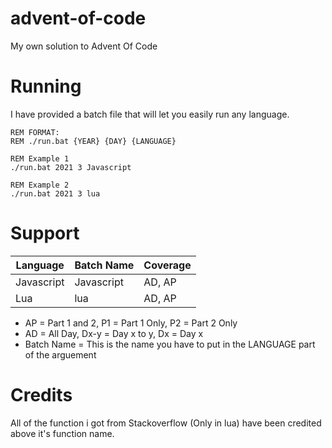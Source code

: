 # advent-of-code

My own solution to Advent Of Code

# Running

I have provided a batch file that will let you easily run any language.

```batch
REM FORMAT:
REM ./run.bat {YEAR} {DAY} {LANGUAGE}

REM Example 1
./run.bat 2021 3 Javascript

REM Example 2
./run.bat 2021 3 lua
```

# Support

| Language    | Batch Name | Coverage |
| ----------- | ---------- | -------- |
| Javascript  | Javascript | AD, AP   |
| Lua         | lua        | AD, AP   |

* AP = Part 1 and 2, P1 = Part 1 Only, P2 = Part 2 Only
* AD = All Day, Dx-y = Day x to y, Dx = Day x
* Batch Name = This is the name you have to put in the LANGUAGE part of the arguement

# Credits

All of the function i got from Stackoverflow (Only in lua) have been credited above it's function name.
